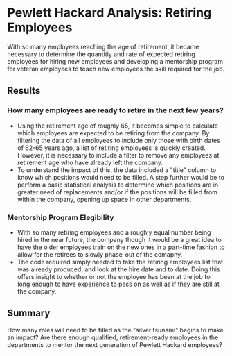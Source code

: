 # Pewlett Hackard Analysis: Retiring Employees 
With so many employees reaching the age of retirement, it became necessary to determine the quantitiy and rate of expected retiring employees for hiring new employees and developing a mentorship program for veteran employees to teach new employees the skill required for the job.
## Results
### How many employees are ready to retire in the next few years?
* Using the retirement age of roughly 65, it becomes simple to calculate which employees are expected to be retiring from the company. By filtering the data of all employees to include only those with birth dates of 62-65 years ago, a list of retiring employees is quickly created. However, it is necessary to include a filter to remove any employees at retirement age who have already left the company.  
* To understand the impact of this, the data included a "title" column to know which positions would need to be filled. A step further would be to perform a basic statistical analysis to determine which positions are in greater need of replacements and/or if the positions will be filled from within the company, opening up space in other departments. 
### Mentorship Program Elegibility 
* With so many retiring employees and a roughly equal number being hired in the near future, the company though it would be a great idea to have the older employees train on the new ones in a part-time fashion to allow for the retirees to slowly phase-out of the comapny. 
* The code required simply needed to take the retiring employees list that was already produced, and look at the hire date and to date. Doing this offers insight to whether or not the employee has been at the job for long enough to have experience to pass on as well as if they are still at the company.
## Summary
How many roles will need to be filled as the "silver tsunami" begins to make an impact?
Are there enough qualified, retirement-ready employees in the departments to mentor the next generation of Pewlett Hackard employees?
